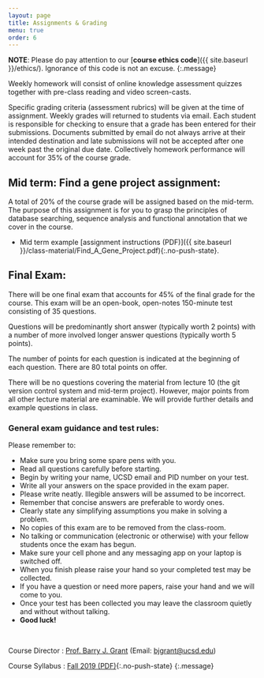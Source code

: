 ```yaml
---
layout: page
title: Assignments & Grading
menu: true
order: 6
---
```


**NOTE**: Please do pay attention to our [**course ethics code**]({{ site.baseurl }}/ethics/). Ignorance of this code is not an excuse.
{:.message}

Weekly homework will consist of online knowledge assessment quizzes together with pre-class reading and video screen-casts. 

Specific grading criteria (assessment rubrics) will be given at the time of assignment. Weekly grades will returned to students via email. Each student is responsible for checking to ensure that a grade has been entered for their submissions. Documents submitted by email do not always arrive at their intended destination and late submissions will not be accepted after one week past the original due date. Collectively homework performance will account for 35% of the course grade.


## Mid term: Find a gene project assignment:  
A total of 20% of the course grade will be assigned based on the mid-term. The purpose of this assignment is for you to grasp the principles of database searching, sequence analysis and functional annotation that we cover in the course.
- Mid term example [assignment instructions (PDF)]({{ site.baseurl }}/class-material/Find_A_Gene_Project.pdf){:.no-push-state}.


## Final Exam:  
There will be one final exam that accounts for 45% of the final grade for the course. This exam will be an open-book, open-notes 150-minute test consisting of 35 questions.   

Questions will be predominantly short answer (typically worth 2 points) with a number of more involved longer answer questions (typically worth 5 points).  

The number of points for each question is indicated at the beginning of each question. There are 80 total points on offer.  

There will be no questions covering the material from lecture 10 (the git version control system and mid-term project). However, major points from all other lecture material are examinable. We will provide further details and example questions in class.   

### General exam guidance and test rules:
Please remember to:

- Make sure you bring some spare pens with you. 
- Read all questions carefully before starting.
- Begin by writing your name, UCSD email and PID number on your test.
- Write all your answers on the space provided in the exam paper.
- Please write neatly. Illegible answers will be assumed to be incorrect.
- Remember that concise answers are preferable to wordy ones.
- Clearly state any simplifying assumptions you make in solving a problem.
- No copies of this exam are to be removed from the class-room.
- No talking or communication (electronic or otherwise) with your fellow students once the exam has begun.
- Make sure your cell phone and any messaging app on your laptop is switched off.
- When you finish please raise your hand so your completed test may be collected. 
- If you have a question or need more papers, raise your hand and we will come to you.
- Once your test has been collected you may leave the classroom quietly and without without talking.
- **Good luck!**   

<br>

Course Director
: [Prof. Barry J. Grant](http://thegrantlab.org/) (Email: [bjgrant@ucsd.edu](mailto:bjgrant@ucsd.edu))

Course Syllabus
: [Fall 2019 (PDF)](https://bioboot.github.io/bggn213_F19/class-material/BGGN213_F19_syllabus.pdf){:.no-push-state}
{:.message}

 

